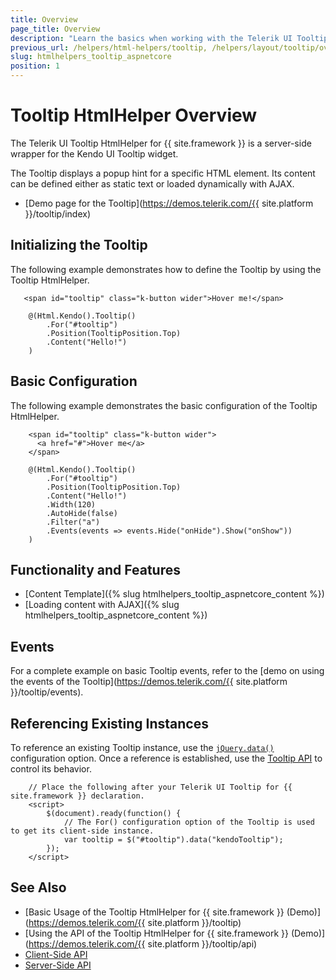 ```yaml
---
title: Overview
page_title: Overview
description: "Learn the basics when working with the Telerik UI Tooltip HtmlHelper for {{ site.framework }}."
previous_url: /helpers/html-helpers/tooltip, /helpers/layout/tooltip/overview
slug: htmlhelpers_tooltip_aspnetcore
position: 1
---
```


# Tooltip HtmlHelper Overview

The Telerik UI Tooltip HtmlHelper for {{ site.framework }} is a server-side wrapper for the Kendo UI Tooltip widget.

The Tooltip displays a popup hint for a specific HTML element. Its content can be defined either as static text or loaded dynamically with AJAX.

* [Demo page for the Tooltip](https://demos.telerik.com/{{ site.platform }}/tooltip/index)

## Initializing the Tooltip

The following example demonstrates how to define the Tooltip by using the Tooltip HtmlHelper.

```
   <span id="tooltip" class="k-button wider">Hover me!</span>

    @(Html.Kendo().Tooltip()
        .For("#tooltip")
        .Position(TooltipPosition.Top)
        .Content("Hello!")
    )
```

## Basic Configuration

The following example demonstrates the basic configuration of the Tooltip HtmlHelper.

```
    <span id="tooltip" class="k-button wider">
      <а href="#">Hover me</a>
    </span>

    @(Html.Kendo().Tooltip()
        .For("#tooltip")
        .Position(TooltipPosition.Top)
        .Content("Hello!")
        .Width(120)
        .AutoHide(false)
        .Filter("a")
        .Events(events => events.Hide("onHide").Show("onShow"))
    )
```

## Functionality and Features

* [Content Template]({% slug htmlhelpers_tooltip_aspnetcore_content %})
* [Loading content with AJAX]({% slug htmlhelpers_tooltip_aspnetcore_content %})

## Events

For a complete example on basic Tooltip events, refer to the [demo on using the events of the Tooltip](https://demos.telerik.com/{{ site.platform }}/tooltip/events).

## Referencing Existing Instances

To reference an existing Tooltip instance, use the [`jQuery.data()`](https://api.jquery.com/jQuery.data/) configuration option. Once a reference is established, use the [Tooltip API](https://docs.telerik.com/kendo-ui/api/javascript/ui/tooltip) to control its behavior.

```
    // Place the following after your Telerik UI Tooltip for {{ site.framework }} declaration.
    <script>
        $(document).ready(function() {
            // The For() configuration option of the Tooltip is used to get its client-side instance.
            var tooltip = $("#tooltip").data("kendoTooltip");
        });
    </script>
```

## See Also

* [Basic Usage of the Tooltip HtmlHelper for {{ site.framework }} (Demo)](https://demos.telerik.com/{{ site.platform }}/tooltip)
* [Using the API of the Tooltip HtmlHelper for {{ site.framework }} (Demo)](https://demos.telerik.com/{{ site.platform }}/tooltip/api)
* [Client-Side API](https://docs.telerik.com/kendo-ui/api/javascript/ui/tooltip)
* [Server-Side API](/api/tooltip)
